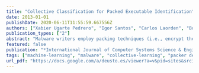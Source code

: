 ```yaml
---
title: "Collective Classification for Packed Executable Identification"
date: 2013-01-01
publishDate: 2020-06-11T11:55:59.667556Z
authors: ["Xabier Ugarte Pedrero", "Igor Santos", "Carlos Laorden", "Borja Sanz", "Pablo García Bringas"]
publication_types: ["2"]
abstract: "Malware writers employ packing techniques (i.e., encrypt the real payload) to hide the actual code of their creations. Generic unpacking techniques execute the binary within an isolated environment (namely ‘sandbox’) to gather the real code of the packed executable. However, this approach can be very time consuming. A common approach is to apply a ﬁltering step to avoid the execution of not packed binaries. To this end, supervised machine learning models trained with static features from the executables have been proposed. Notwithstanding, these methods need the identiﬁcation and labelling of a high number of packed and not packed executables. In this paper, we propose a new method for packed executable detection that adopts collective learning approaches (a kind of semi-supervised learning) to reduce the labelling requirements of completely supervised approaches. We performed an empirical validation demonstrating that the system maintains a high accuracy rate when the number of labelled instances in the dataset is lower."
featured: false
publication: "*International Journal of Computer Systems Science & Engineering*"
tags: ["machine-learning", "malware", "collective-learning", "packer detection"]
url_pdf: "https://docs.google.com/a/deusto.es/viewer?a=v&pid=sites&srcid=ZGV1c3RvLmVzfHhhYmllci11Z2FydGV8Z3g6ZGM1YmYxMzRkMzZmZGM"
---
```


